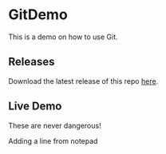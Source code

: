 # GitDemo

This is a demo on how to use Git.

## Releases

Download the latest release of this repo [here](https://github.com/randomnote1/GitDemo/archive/v0.3-alpha.zip).

## Live Demo

These are never dangerous!

Adding a line from notepad